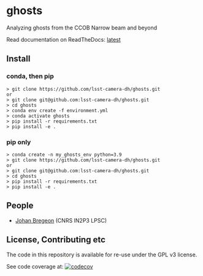# ghosts

Analyzing ghosts from the CCOB Narrow beam and beyond

Read documentation on ReadTheDocs: [latest](https://ghosts.readthedocs.io/en/latest/ghosts.html)

## Install
### conda, then pip
```
> git clone https://github.com/lsst-camera-dh/ghosts.git
or
> git clone git@github.com:lsst-camera-dh/ghosts.git
> cd ghosts
> conda env create -f environment.yml
> conda activate ghosts
> pip install -r requirements.txt
> pip install -e .
```

### pip only
```
> conda create -n my_ghosts_env python=3.9
> git clone https://github.com/lsst-camera-dh/ghosts.git
or
> git clone git@github.com:lsst-camera-dh/ghosts.git
> cd ghosts
> pip install -r requirements.txt
> pip install -e .
```

## People

* [Johan Bregeon](https://github.com/bregeon) (CNRS IN2P3 LPSC)


## License, Contributing etc

The code in this repository is available for re-use under the GPL v3 license.

See code coverage at: [![codecov](https://codecov.io/gh/bregeon/ghosts/branch/main/graph/badge.svg?token=AJSQUL5IEO)](https://codecov.io/gh/bregeon/ghosts)
